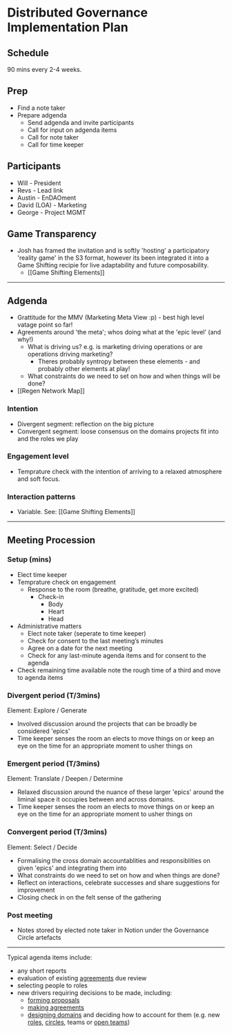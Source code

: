 # Distributed Governance Implementation Plan

## Schedule
90 mins every 2-4 weeks.

## Prep
- Find a note taker
- Prepare adgenda 
	- Send adgenda and invite participants
	- Call for input on adgenda items
	- Call for note taker
	- Call for time keeper

## Participants
- Will - President
- Revs - Lead link
- Austin - EnDAOment
- David (LOA) - Marketing
- George - Project MGMT


## Game Transparency
- Josh has framed the invitation and is softly 'hosting' a participatory 'reality game' in the S3 format, however its been integrated it into a Game Shifting recipie for live adaptability and future composability. 
	- [[Game Shifting Elements]]

---

## Adgenda 
- Grattitude for the MMV (Marketing Meta View :p) - best high level vatage point so far!
- Agreements around 'the meta'; whos doing what at the 'epic level' (and why!)
	- What is driving us? e.g. is marketing driving operations or are operations driving marketing?
		- Theres probably syntropy between these elements - and probably other elements at play!
	- What constraints do we need to set on how and when things will be done?
- [[Regen Network Map]]

### Intention
- Divergent segment: reflection on the big picture 
- Convergent segment: loose consensus on the domains projects fit into and the roles we play

### Engagement level
- Temprature check with the intention of arriving to a relaxed atmosphere and soft focus.

### Interaction patterns
- Variable. See: [[Game Shifting Elements]]


----
## Meeting Procession

### Setup (mins)
- Elect time keeper
- Temprature check on engagement
	- Response to the room (breathe, gratitude, get more excited)
		- Check-in
			- Body
			- Heart
			- Head
- Administrative matters
	- Elect note taker (seperate to time keeper)
    - Check for consent to the last meeting’s minutes
    - Agree on a date for the next meeting
    - Check for any last-minute agenda items and for consent to the agenda
- Check remaining time available note the rough time of a third and move to agenda items

### Divergent period (T/3mins)
Element: Explore / Generate
- Involved discussion around the projects that can be broadly be considered 'epics'
- Time keeper senses the room an elects to move things on or keep an eye on the time for an appropriate moment to usher things on

### Emergent period (T/3mins)
Element: Translate / Deepen / Determine
- Relaxed discussion around the nuance of these larger 'epics' around the liminal space it occupies between and across domains.
- Time keeper senses the room an elects to move things on or keep an eye on the time for an appropriate moment to usher things on

### Convergent period (T/3mins)
Element: Select / Decide
- Formalising the cross domain accountablities and responsiblities on given 'epics' and integrating them into
- What constraints do we need to set on how and when things are done?
- Reflect on interactions, celebrate successes and share suggestions for improvement
- Closing check in on the felt sense of the gathering

### Post meeting 
- Notes stored by elected note taker in Notion under the Governance Circle artefacts


---

Typical agenda items include:

-   any short reports
-   evaluation of existing [agreements](https://patterns.sociocracy30.org/governance-meeting.html# "Agreement: An agreed upon guideline, process, protocol or policy designed to guide the flow of value.") due review
-   selecting people to roles
-   new drivers requiring decisions to be made, including:
    -   [forming proposals](https://patterns.sociocracy30.org/co-create-proposals.html)
    -   [making agreements](https://patterns.sociocracy30.org/consent-decision-making.html)
    -   [designing domains](https://patterns.sociocracy30.org/clarify-and-develop-domains.html) and deciding how to account for them (e.g. new [roles](https://patterns.sociocracy30.org/role.html), [circles](https://patterns.sociocracy30.org/circle.html), teams or [open teams](https://patterns.sociocracy30.org/open-team.html))